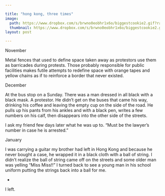 ```yaml
---

title: "hong kong, three times"
image: 
  path: https://www.dropbox.com/s/brwno0eobhr1x6o/biggestcookie2.gif?raw=1
  thumbnail: https://www.dropbox.com/s/brwno0eobhr1x6o/biggestcookie2.gif?raw=1
layout: post

---
```


November

Metal fences that used to define space taken away as protestors use them as barricades during protests. Those probably responsible for public facilities makes futile attempts to redefine space with orange tapes and yellow chains as if to reinforce a border that never existed. 

December

At the bus stop on a Sunday.
There was a man dressed in all black with a black mask. A protestor. He didn’t get on the buses that came his way, drinking his coffee and leaving the empty cup on the side of the road. He pulls up his pants from his ankles and with a black pen, writes a few numbers on his calf, then disappears into the other side of the streets.

I ask my friend few days later what he was up to.
“Must be the lawyer’s number in case he is arrested.”

January

I was carrying a guitar my brother had left in Hong Kong and because he never bought a case, he wrapped it in a black cloth with a ball of string. I didn’t realize the ball of string came off on the streets and some older man was yelling “Miss Miss!!” I turned back to see a young man in his school uniform putting the strings back into a ball for me.

-

I left.

